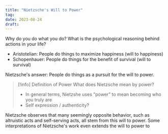 ```yaml
---
title: "Nietzsche's Will to Power"
tag:
date: 2023-08-24
draft:
---
```


Why do you do what you do? What is the psychological reasoning behind actions in your life?
- Aristotelian: People do things to maximize happiness (will to happiness)
- Schopenhauer: People do things for the benefit of survival (will to survival)

Nietzsche's answer: People do things as a pursuit for the will to power.
>[!info] Definition of Power
>What does Nietzsche mean by power?
>- In general terms, Nietzshe uses "power" to mean becoming who you truly are
>- Self expression / authenticity?

Nietzsche observes that many seemingly opposite behavior, such as altruistic acts and self-serving acts, all stem from this will to power. Some interpretations of Nietzsche's work even extends the will to power to 